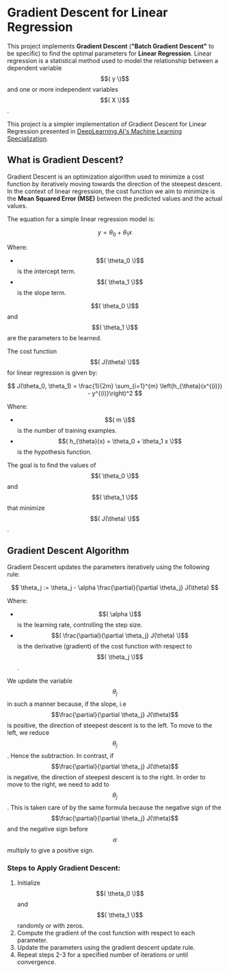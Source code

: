 # Gradient Descent for Linear Regression

This project implements **Gradient Descent** (**"Batch Gradient Descent"** to be specific) to find the optimal parameters for **Linear Regression**. Linear regression is a statistical method used to model the relationship between a dependent variable $$( y \)$$ and one or more independent variables $$( X \)$$.

This project is a simpler implementation of Gradient Descent for Linear Regression presented in [DeepLearning.AI's Machine Learning Specialization](https://www.coursera.org/learn/machine-learning?specialization=machine-learning-introduction). 

## What is Gradient Descent?

Gradient Descent is an optimization algorithm used to minimize a cost function by iteratively moving towards the direction of the steepest descent. In the context of linear regression, the cost function we aim to minimize is the **Mean Squared Error (MSE)** between the predicted values and the actual values.

The equation for a simple linear regression model is:

$$
y = \theta_0 + \theta_1 x
$$

Where:
- $$( \theta_0 \)$$ is the intercept term.
- $$( \theta_1 \)$$ is the slope term.

$$( \theta_0 \)$$ and $$( \theta_1 \)$$ are the parameters to be learned.

The cost function $$( J(\theta) \)$$ for linear regression is given by:

$$
J(\theta_0, \theta_1) = \frac{1}{2m} \sum_{i=1}^{m} \left(h_{\theta}(x^{(i)}) - y^{(i)}\right)^2
$$

Where:
- $$( m \)$$ is the number of training examples.
- $$( h_{\theta}(x) = \theta_0 + \theta_1 x \)$$ is the hypothesis function.

The goal is to find the values of $$( \theta_0 \)$$ and $$( \theta_1 \)$$ that minimize $$( J(\theta) \)$$.

## Gradient Descent Algorithm

Gradient Descent updates the parameters iteratively using the following rule:

$$
\theta_j := \theta_j - \alpha \frac{\partial}{\partial \theta_j} J(\theta)
$$

Where:
- $$( \alpha \)$$ is the learning rate, controlling the step size.
- $$( \frac{\partial}{\partial \theta_j} J(\theta) \)$$ is the derivative (gradient) of the cost function with respect to $$( \theta_j \)$$.

We update the variable $$\theta_j$$ in such a manner because, if the slope, i.e $$\frac{\partial}{\partial \theta_j} J(\theta)$$ is positive, the direction of steepest descent is to the left. To move to the left, we reduce $$\theta_j$$. Hence the subtraction. In contrast, if $$\frac{\partial}{\partial \theta_j} J(\theta)$$ is negative, the direction of steepest descent is to the right. In order to move to the right, we need to add to $$\theta_j$$. This is taken care of by the same formula because the negative sign of the $$\frac{\partial}{\partial \theta_j} J(\theta)$$ and the negative sign before $$\alpha$$ multiply to give a positive sign. 

### Steps to Apply Gradient Descent:
1. Initialize $$( \theta_0 \)$$ and $$( \theta_1 \)$$ randomly or with zeros.
2. Compute the gradient of the cost function with respect to each parameter.
3. Update the parameters using the gradient descent update rule.
4. Repeat steps 2-3 for a specified number of iterations or until convergence.
